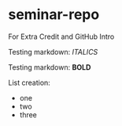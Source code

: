 # seminar-repo
For Extra Credit and GitHub Intro

Testing markdown: *ITALICS*

Testing markdown: **BOLD**

List creation: 
- one
- two 
- three
